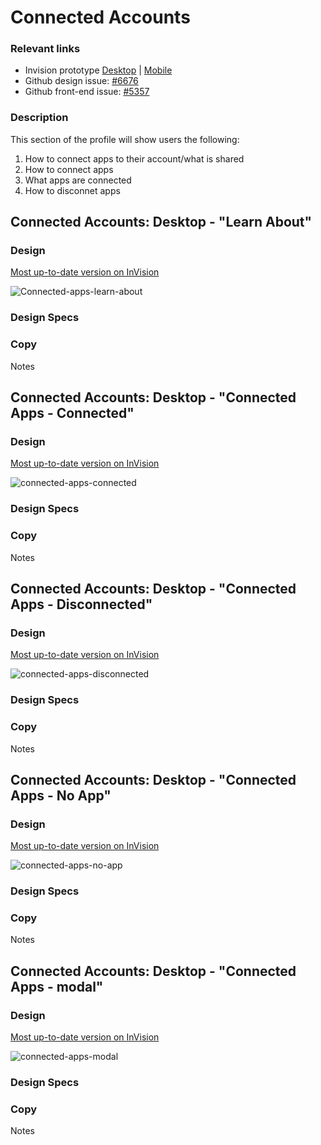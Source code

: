 # Connected Accounts

### Relevant links

- Invision prototype [Desktop](https://vsateams.invisionapp.com/share/FJW9OGY2B9A#/410216937_DD_1) | [Mobile](https://vsateams.invisionapp.com/share/34WJ8JOCMAB)  
- Github design issue: [#6676](https://github.com/department-of-veterans-affairs/va.gov-team/issues/6676)
- Github front-end issue: [#5357](https://github.com/department-of-veterans-affairs/va.gov-team/issues/5357)

### Description

This section of the profile will show users the following:
1. How to connect apps to their account/what is shared
2. How to connect apps
3. What apps are connected
4. How to disconnet apps


## Connected Accounts: Desktop - "Learn About"
### Design

[Most up-to-date version on InVision](TBD)

![Connected-apps-learn-about](https://github.com/department-of-veterans-affairs/va.gov-team/blob/master/products/identity-personalization/profile/Combine%20Profile%20and%20Account/Design/design-specs/profile-images/connected-apps/connected-apps-learn-about.png)

### Design Specs

### Copy
Notes


## Connected Accounts: Desktop - "Connected Apps - Connected"
### Design

[Most up-to-date version on InVision](TBD)


![connected-apps-connected](https://github.com/department-of-veterans-affairs/va.gov-team/blob/master/products/identity-personalization/profile/Combine%20Profile%20and%20Account/Design/design-specs/profile-images/connected-apps/connected-apps-connected.jpg)

### Design Specs

### Copy
Notes


## Connected Accounts: Desktop - "Connected Apps - Disconnected"
### Design

[Most up-to-date version on InVision](TBD)


![connected-apps-disconnected](https://github.com/department-of-veterans-affairs/va.gov-team/blob/master/products/identity-personalization/profile/Combine%20Profile%20and%20Account/Design/design-specs/profile-images/connected-apps/connected-apps-disconnected.png)

### Design Specs

### Copy
Notes

## Connected Accounts: Desktop - "Connected Apps - No App"
### Design

[Most up-to-date version on InVision](TBD)


![connected-apps-no-app](https://github.com/department-of-veterans-affairs/va.gov-team/blob/master/products/identity-personalization/profile/Combine%20Profile%20and%20Account/Design/design-specs/profile-images/connected-apps/connected-apps-no-app.jpg)

### Design Specs

### Copy
Notes


## Connected Accounts: Desktop - "Connected Apps - modal"
### Design

[Most up-to-date version on InVision](TBD)


![connected-apps-modal](https://github.com/department-of-veterans-affairs/va.gov-team/blob/master/products/identity-personalization/profile/Combine%20Profile%20and%20Account/Design/design-specs/profile-images/connected-apps/connected-apps-modal.png)

### Design Specs

### Copy
Notes



